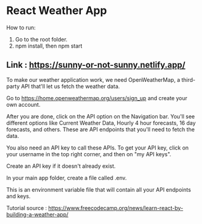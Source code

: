 # React Weather App

How to run:
1. Go to the root folder.
2. npm install, then npm start

## Link : <https://sunny-or-not-sunny.netlify.app/>



To make our weather application work, we need OpenWeatherMap, a third-party API that'll let us fetch the weather data.

Go to https://home.openweathermap.org/users/sign_up and create your own account.

After you are done, click on the API option on the Navigation bar. You'll see different options like Current Weather Data, Hourly 4 hour forecasts, 16 day forecasts, and others. These are API endpoints that you'll need to fetch the data.

You also need an API key to call these APIs. To get your API key, click on your username in the top right corner, and then on "my API keys".

Create an API key if it doesn't already exist.

In your main app folder, create a file called .env.

This is an environment variable file that will contain all your API endpoints and keys.


Tutorial source : <https://www.freecodecamp.org/news/learn-react-by-building-a-weather-app/>
